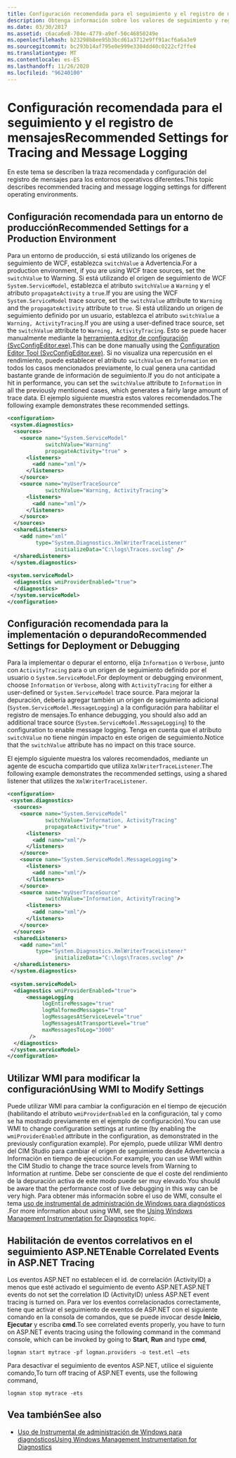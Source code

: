 ```yaml
---
title: Configuración recomendada para el seguimiento y el registro de mensajes
description: Obtenga información sobre los valores de seguimiento y registro de mensajes recomendados para diferentes entornos operativos en WCF.
ms.date: 03/30/2017
ms.assetid: c6aca6e8-704e-4779-a9ef-50c46850249e
ms.openlocfilehash: b23298b8ee95b3bcd61a3712e9ff91acf6a6a3e9
ms.sourcegitcommit: bc293b14af795e0e999e3304dd40c0222cf2ffe4
ms.translationtype: MT
ms.contentlocale: es-ES
ms.lasthandoff: 11/26/2020
ms.locfileid: "96240100"
---
```

# <a name="recommended-settings-for-tracing-and-message-logging"></a><span data-ttu-id="b9272-103">Configuración recomendada para el seguimiento y el registro de mensajes</span><span class="sxs-lookup"><span data-stu-id="b9272-103">Recommended Settings for Tracing and Message Logging</span></span>

<span data-ttu-id="b9272-104">En este tema se describen la traza recomendada y configuración del registro de mensajes para los entornos operativos diferentes.</span><span class="sxs-lookup"><span data-stu-id="b9272-104">This topic describes recommended tracing and message logging settings for different operating environments.</span></span>  
  
## <a name="recommended-settings-for-a-production-environment"></a><span data-ttu-id="b9272-105">Configuración recomendada para un entorno de producción</span><span class="sxs-lookup"><span data-stu-id="b9272-105">Recommended Settings for a Production Environment</span></span>  

 <span data-ttu-id="b9272-106">Para un entorno de producción, si está utilizando los orígenes de seguimiento de WCF, establezca `switchValue` a Advertencia.</span><span class="sxs-lookup"><span data-stu-id="b9272-106">For a production environment, if you are using WCF trace sources, set the `switchValue` to Warning.</span></span> <span data-ttu-id="b9272-107">Si está utilizando el origen de seguimiento de WCF `System.ServiceModel`, establezca el atributo `switchValue` a `Warning` y el atributo `propagateActivity` a `true`.</span><span class="sxs-lookup"><span data-stu-id="b9272-107">If you are using the WCF `System.ServiceModel` trace source, set the `switchValue` attribute to `Warning` and the `propagateActivity` attribute to `true`.</span></span> <span data-ttu-id="b9272-108">Si está utilizando un origen de seguimiento definido por un usuario, establezca el atributo `switchValue` a `Warning, ActivityTracing`.</span><span class="sxs-lookup"><span data-stu-id="b9272-108">If you are using a user-defined trace source, set the `switchValue` attribute to `Warning, ActivityTracing`.</span></span> <span data-ttu-id="b9272-109">Esto se puede hacer manualmente mediante la [herramienta editor de configuración (SvcConfigEditor.exe)](../../configuration-editor-tool-svcconfigeditor-exe.md).</span><span class="sxs-lookup"><span data-stu-id="b9272-109">This can be done manually using the [Configuration Editor Tool (SvcConfigEditor.exe)](../../configuration-editor-tool-svcconfigeditor-exe.md).</span></span> <span data-ttu-id="b9272-110">Si no visualiza una repercusión en el rendimiento, puede establecer el atributo `switchValue` en `Information` en todos los casos mencionados previamente, lo cual genera una cantidad bastante grande de información de seguimiento.</span><span class="sxs-lookup"><span data-stu-id="b9272-110">If you do not anticipate a hit in performance, you can set the `switchValue` attribute to `Information` in all the previously mentioned cases, which generates a fairly large amount of trace data.</span></span> <span data-ttu-id="b9272-111">El ejemplo siguiente muestra estos valores recomendados.</span><span class="sxs-lookup"><span data-stu-id="b9272-111">The following example demonstrates these recommended settings.</span></span>  
  
```xml  
<configuration>  
 <system.diagnostics>  
  <sources>  
    <source name="System.ServiceModel"  
            switchValue="Warning"  
            propagateActivity="true" >  
      <listeners>  
        <add name="xml"/>  
      </listeners>  
    </source>  
    <source name="myUserTraceSource"  
            switchValue="Warning, ActivityTracing">  
      <listeners>  
        <add name="xml"/>  
      </listeners>  
    </source>  
  </sources>  
  <sharedListeners>  
    <add name="xml"  
         type="System.Diagnostics.XmlWriterTraceListener"  
               initializeData="C:\logs\Traces.svclog" />  
  </sharedListeners>  
 </system.diagnostics>  
  
<system.serviceModel>  
  <diagnostics wmiProviderEnabled="true">  
  </diagnostics>  
 </system.serviceModel>  
</configuration>  
```  
  
## <a name="recommended-settings-for-deployment-or-debugging"></a><span data-ttu-id="b9272-112">Configuración recomendada para la implementación o depurando</span><span class="sxs-lookup"><span data-stu-id="b9272-112">Recommended Settings for Deployment or Debugging</span></span>  

 <span data-ttu-id="b9272-113">Para la implementar o depurar el entorno, elija `Information` o `Verbose`, junto con `ActivityTracing` para o un origen de seguimiento definido por el usuario o `System.ServiceModel`.</span><span class="sxs-lookup"><span data-stu-id="b9272-113">For deployment or debugging environment, choose `Information` or `Verbose`, along with `ActivityTracing` for either a user-defined or `System.ServiceModel` trace source.</span></span> <span data-ttu-id="b9272-114">Para mejorar la depuración, debería agregar también un origen de seguimiento adicional (`System.ServiceModel.MessageLogging`) a la configuración para habilitar el registro de mensajes.</span><span class="sxs-lookup"><span data-stu-id="b9272-114">To enhance debugging, you should also add an additional trace source (`System.ServiceModel.MessageLogging`) to the configuration to enable message logging.</span></span> <span data-ttu-id="b9272-115">Tenga en cuenta que el atributo `switchValue` no tiene ningún impacto en este origen de seguimiento.</span><span class="sxs-lookup"><span data-stu-id="b9272-115">Notice that the `switchValue` attribute has no impact on this trace source.</span></span>  
  
 <span data-ttu-id="b9272-116">El ejemplo siguiente muestra los valores recomendados, mediante un agente de escucha compartido que utiliza `XmlWriterTraceListener`.</span><span class="sxs-lookup"><span data-stu-id="b9272-116">The following example demonstrates the recommended settings, using a shared listener that utilizes the `XmlWriterTraceListener`.</span></span>  
  
```xml  
<configuration>  
 <system.diagnostics>  
  <sources>  
    <source name="System.ServiceModel"  
            switchValue="Information, ActivityTracing"  
            propagateActivity="true" >  
      <listeners>  
        <add name="xml"/>  
      </listeners>  
    </source>  
    <source name="System.ServiceModel.MessageLogging">  
      <listeners>  
        <add name="xml"/>  
      </listeners>  
    </source>  
    <source name="myUserTraceSource"  
            switchValue="Information, ActivityTracing">  
      <listeners>  
        <add name="xml"/>  
      </listeners>  
    </source>  
  </sources>  
  <sharedListeners>  
    <add name="xml"  
         type="System.Diagnostics.XmlWriterTraceListener"  
               initializeData="C:\logs\Traces.svclog" />  
  </sharedListeners>  
 </system.diagnostics>  
  
 <system.serviceModel>  
  <diagnostics wmiProviderEnabled="true">  
      <messageLogging
           logEntireMessage="true"
           logMalformedMessages="true"  
           logMessagesAtServiceLevel="true"
           logMessagesAtTransportLevel="true"  
           maxMessagesToLog="3000"
       />  
  </diagnostics>  
 </system.serviceModel>  
</configuration>  
```  
  
## <a name="using-wmi-to-modify-settings"></a><span data-ttu-id="b9272-117">Utilizar WMI para modificar la configuración</span><span class="sxs-lookup"><span data-stu-id="b9272-117">Using WMI to Modify Settings</span></span>  

 <span data-ttu-id="b9272-118">Puede utilizar WMI para cambiar la configuración en el tiempo de ejecución (habilitando el atributo `wmiProviderEnabled` en la configuración, tal y como se ha mostrado previamente en el ejemplo de configuración).</span><span class="sxs-lookup"><span data-stu-id="b9272-118">You can use WMI to change configuration settings at runtime (by enabling the `wmiProviderEnabled` attribute in the configuration, as demonstrated in the previously configuration example).</span></span> <span data-ttu-id="b9272-119">Por ejemplo, puede utilizar WMI dentro del CIM Studio para cambiar el origen de seguimiento desde Advertencia a Información en tiempo de ejecución.</span><span class="sxs-lookup"><span data-stu-id="b9272-119">For example, you can use WMI within the CIM Studio to change the trace source levels from Warning to Information at runtime.</span></span> <span data-ttu-id="b9272-120">Debe ser consciente de que el coste del rendimiento de la depuración activa de este modo puede ser muy elevado.</span><span class="sxs-lookup"><span data-stu-id="b9272-120">You should be aware that the performance cost of live debugging in this way can be very high.</span></span> <span data-ttu-id="b9272-121">Para obtener más información sobre el uso de WMI, consulte el tema [uso de instrumental de administración de Windows para diagnósticos](../wmi/index.md) .</span><span class="sxs-lookup"><span data-stu-id="b9272-121">For more information about using WMI, see the [Using Windows Management Instrumentation for Diagnostics](../wmi/index.md) topic.</span></span>  
  
## <a name="enable-correlated-events-in-aspnet-tracing"></a><span data-ttu-id="b9272-122">Habilitación de eventos correlativos en el seguimiento ASP.NET</span><span class="sxs-lookup"><span data-stu-id="b9272-122">Enable Correlated Events in ASP.NET Tracing</span></span>  

 <span data-ttu-id="b9272-123">Los eventos ASP.NET no establecen el id. de correlación (ActivityID) a menos que esté activado el seguimiento de evento ASP.NET.</span><span class="sxs-lookup"><span data-stu-id="b9272-123">ASP.NET events do not set the correlation ID (ActivityID) unless ASP.NET event tracing is turned on.</span></span> <span data-ttu-id="b9272-124">Para ver los eventos correlacionados correctamente, tiene que activar el seguimiento de eventos de ASP.NET con el siguiente comando en la consola de comandos, que se puede invocar desde **Inicio**, **Ejecutar** y escriba **cmd**.</span><span class="sxs-lookup"><span data-stu-id="b9272-124">To see correlated events properly, you have to turn on ASP.NET events tracing using the following command in the command console, which can be invoked by going to **Start**, **Run** and type **cmd**,</span></span>  
  
```console  
logman start mytrace -pf logman.providers -o test.etl –ets  
```  
  
 <span data-ttu-id="b9272-125">Para desactivar el seguimiento de eventos ASP.NET, utilice el siguiente comando,</span><span class="sxs-lookup"><span data-stu-id="b9272-125">To turn off tracing of ASP.NET events, use the following command,</span></span>  
  
```console
logman stop mytrace -ets  
```  
  
## <a name="see-also"></a><span data-ttu-id="b9272-126">Vea también</span><span class="sxs-lookup"><span data-stu-id="b9272-126">See also</span></span>

- [<span data-ttu-id="b9272-127">Uso de Instrumental de administración de Windows para diagnósticos</span><span class="sxs-lookup"><span data-stu-id="b9272-127">Using Windows Management Instrumentation for Diagnostics</span></span>](../wmi/index.md)
